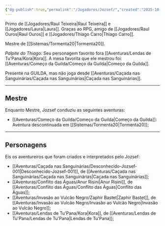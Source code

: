 ```yaml
---
{"dg-publish":true,"permalink":"/Jogadores/Jozsef/","created":"2025-10-13T17:42:06.578-03:00"}
---
```


Primo de [[Jogadores/Raul Teixeira\|Raul Teixeira]] e [[Jogadores/Laura\|Laura]].
Graças ao RPG, amigo de [[Jogadores/Raul Ouros\|Raul Ouros]] e [[Jogadores/Thiago Carro\|Thiago Carro]].

Mestre de [[Sistemas/Tormenta20\|Tormenta20]].

*Palpite do Thiago:* Seu personagem favorito fora [[Aventuras/Lendas de Tu'Pana/Kora\|Kora]]. A mesa favorita que ele mestrou foi: [[Aventuras/Começo da Guilda/Começo da Guilda\|Começo da Guilda]].

Presente na GUILDA, mas não joga desde [[Aventuras/Caçada nas Sanguinárias/Caçada nas Sanguinárias\|Caçada nas Sanguinárias]].

---
## Mestre
Enquanto Mestre, Jozsef conduziu as seguintes aventuras:
- [[Aventuras/Começo da Guilda/Começo da Guilda\|Começo da Guilda]]: Aventura descontinuada em [[Sistemas/Tormenta20\|Tormenta20]];
---
## Personagens
Eis os aventureiros que foram criados e interpretados pelo Jozsef:
- [[Aventuras/Caçada nas Sanguinárias/Desconhecido-Jozsef-001\|Desconhecido-Jozsef-001]], de [[Aventuras/Caçada nas Sanguinárias/Caçada nas Sanguinárias\|Caçada nas Sanguinárias]];
- [[Aventuras/Conflito das Águas/Anur Risini\|Anur Risini]], de [[Aventuras/Conflito das Águas/Conflito das Águas\|Conflito das Águas]];
- [[Aventuras/Invasão ao Vulcão Negro/Zaphir Bastet\|Zaphir Bastet]], de [[Aventuras/Invasão ao Vulcão Negro/Invasão ao Vulcão Negro\|Invasão ao Vulcão Negro]];
- [[Aventuras/Lendas de Tu'Pana/Kora\|Kora]], de [[Aventuras/Lendas de Tu'Pana/Lendas de Tu'Pana\|Lendas de Tu'Pana]];